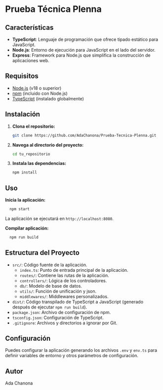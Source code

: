 
# Prueba Técnica Plenna

## Características

- **TypeScript**: Lenguaje de programación que ofrece tipado estático para JavaScript.
- **Node.js**: Entorno de ejecución para JavaScript en el lado del servidor.
- **Express**: Framework para Node.js que simplifica la construcción de aplicaciones web.

## Requisitos

- [Node.js](https://nodejs.org/) (v18 o superior)
- [npm](https://www.npmjs.com/) (incluido con Node.js)
- [TypeScript](https://www.typescriptlang.org/) (instalado globalmente)

## Instalación

1. **Clona el repositorio:**

   ```bash
   git clone https://github.com/AdaChanona/Prueba-Tecnica-Plenna.git
   ```

2. **Navega al directorio del proyecto:**

   ```bash
   cd tu_repositorio
   ```

3. **Instala las dependencias:**

   ```bash
   npm install
   ```

## Uso
**Inicia la aplicación:**
```bash
  npm start
```
La aplicación se ejecutará en `http://localhost:8080`.

**Compilar aplicación:**
```bash
  npm run build
```

## Estructura del Proyecto
- `src/`: Código fuente de la aplicación.
  - `index.ts`: Punto de entrada principal de la aplicación.
  - `routes/`: Contiene las rutas de la aplicación.
  - `controllers/`: Lógica de los controladores.
  - `db/`: Modelo de base de datos.
  - `utils/`: Función de unificación y json.
  - `middlewares/`: Middlewares personalizados.
- `dist/`: Código transpilado de TypeScript a JavaScript (generado después de ejecutar `npm run build`).
- `package.json`: Archivo de configuración de npm.
- `tsconfig.json`: Configuración de TypeScript.
- `.gitignore`: Archivos y directorios a ignorar por Git.

## Configuración
Puedes configurar la aplicación generando los archivos `.env` y `env.ts` para definir variables de entorno y otros parámetros de configuración.

## Autor
Ada Chanona
